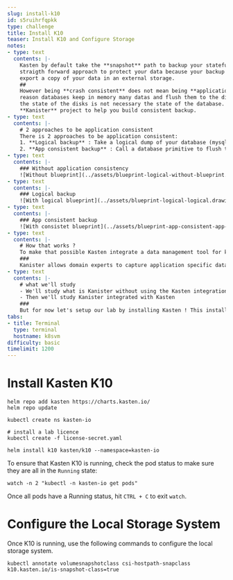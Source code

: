 ```yaml
---
slug: install-k10
id: s5ruihrfqpkk
type: challenge
title: Install K10
teaser: Install K10 and Configure Storage
notes:
- type: text
  contents: |-
    Kasten by default take the **snapshot** path to backup your stateful workload. It's the simplest and more
    straigth forward approach to protect your data because your backup are **crash consistent** and at least you
    export a copy of your data in an external storage.
    ##
    However being **crash consistent** does not mean being **application consistent**. For performance
    reason databases keep in memory many datas and flush them to the disk at specific intervals. Hence
    the state of the disks is not necessary the state of the database. Hopefully **Kasten** integrate with the
    **Kanister** project to help you build consistent backup.
- type: text
  contents: |-
    # 2 approaches to be application consistent
    There is 2 approaches to be application consistent:
    1. **Logical backup** : Take a logical dump of your database (mysqldump, pgdump, mondodump ...) and export it to your external storage. In this case you don't want to take a snapshot of the disk anymore, but you need to implement also a custom restore path
    2. **App consistent backup** : Call a database primitive to flush the data on the disk and lock the database. Often this approach involve two primitive call, one before the volume snapshot and one after the volume snapshot. We'll see that this approach is the more efficient in a storage standpoint but also the more delicate because your database is locked between the two calls.
- type: text
  contents: |-
    ### Without application consistency
    ![Without blueprint](../assets/blueprint-logical-without-blueprint.drawio.png)
- type: text
  contents: |-
    ### Logical backup
    ![With logical blueprint](../assets/blueprint-logical-logical.drawio.png)
- type: text
  contents: |-
    ### App consistent backup
    ![With consistet blueprint](../assets/blueprint-app-consistent-app-consistent.drawio.png)
- type: text
  contents: |-
    # How that works ?
    To make that possible Kasten integrate a data management tool for kubernetes : [Kanister](https://kanister.io)
    ###
    Kanister allows domain experts to capture application specific data management tasks in blueprints which can be easily shared and extended. The framework takes care of the tedious details around execution on Kubernetes and presents a homogeneous operational experience across applications at scale.
- type: text
  contents: |-
    # what we'll study
    - We'll study what is Kanister without using the Kasten integration. This step will allow us to understand the Kanister component and functionning
    - Then we'll study Kanister integrated with Kasten
    ###
    But for now let's setup our lab by installing Kasten ! This install will also install Kanister.
tabs:
- title: Terminal
  type: terminal
  hostname: k8svm
difficulty: basic
timelimit: 1200
---
```

# Install Kasten K10

```console
helm repo add kasten https://charts.kasten.io/
helm repo update

kubectl create ns kasten-io

# install a lab licence
kubectl create -f license-secret.yaml

helm install k10 kasten/k10 --namespace=kasten-io
```

To ensure that Kasten K10 is running, check the pod status to make sure they are all in the `Running` state:

```console
watch -n 2 "kubectl -n kasten-io get pods"
```

Once all pods have a Running status, hit `CTRL + C` to exit `watch`.

# Configure the Local Storage System

Once K10 is running, use the following commands to configure the local storage system.

```console
kubectl annotate volumesnapshotclass csi-hostpath-snapclass k10.kasten.io/is-snapshot-class=true
```